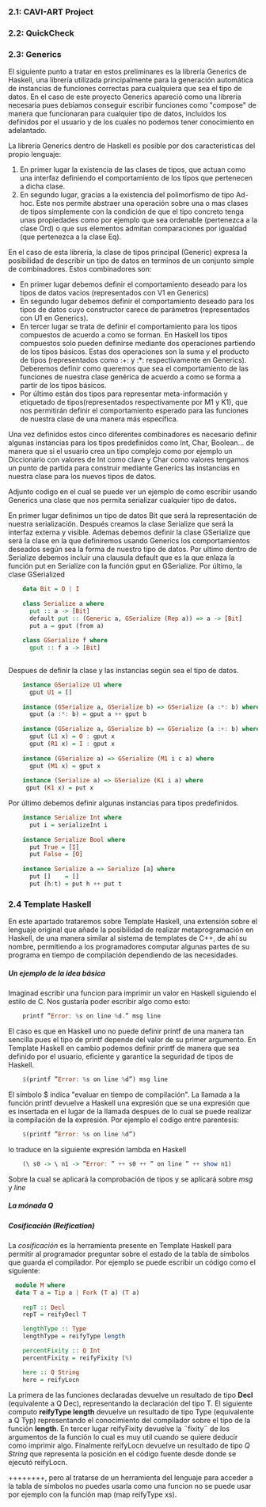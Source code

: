 ### 2.1: CAVI-ART Project

### 2.2: QuickCheck

### 2.3: Generics

El siguiente punto a tratar en estos preliminares es la librería Generics de Haskell, una librería utilizada principalmente para la generación automática de instancias de funciones correctas para cualquiera que sea el tipo de datos. En el caso de este proyecto Generics apareció como una librería necesaria pues debiamos conseguir escribir funciones como "compose" de manera que funcionaran para cualquier tipo de datos, incluidos los definidos por el usuario y de los cuales no podemos tener conocimiento en adelantado.

La librería Generics dentro de Haskell es posible por dos caracteristicas del propio lenguaje:
1. En primer lugar la existencia de las clases de tipos, que actuan como una interfaz definiendo el comportamiento de los tipos que pertenecen a dicha clase.
2. En segundo lugar, gracias a la existencia del polimorfismo de tipo Ad-hoc. Este nos permite abstraer una operación sobre una o mas clases de tipos simplemente con la condición de que el tipo concreto tenga unas propiedades como por ejemplo que sea ordenable (pertenezca a la clase Ord) o que sus elementos admitan comparaciones por igualdad (que pertenezca a la clase Eq).

En el caso de esta librería, la clase de tipos principal (Generic) expresa la posibilidad de describir un tipo de datos en terminos de un conjunto simple de combinadores. Estos combinadores son:
* En primer lugar debemos definir el comportamiento deseado para los tipos de datos vacios (representados con V1 en Generics)
* En segundo lugar debemos definir el comportamiento deseado para los tipos de datos cuyo constructor carece de parámetros (representados con U1 en Generics).
* En tercer lugar se trata de definir el comportamiento para los tipos compuestos de acuerdo a como se forman. En Haskell los tipos compuestos solo pueden definirse mediante dos operaciones partiendo de los tipos básicos. Estas dos operaciones son la suma y el producto de tipos (representados como :+: y :*: respectivamente en Generics). Deberemos definir como queremos que sea el comportamiento de las funciones de nuestra clase genérica de acuerdo a como se forma a partir de los tipos básicos.
* Por último están dos tipos para representar meta-información y etiquetado de tipos(representados respectivamente por M1 y K1), que nos permitirán definir el comportamiento esperado para las funciones de nuestra clase de una manera más específica.

Una vez definidos estos cinco diferentes combinadores es necesario definir algunas instancias para los tipos predefinidos como Int, Char, Boolean... de manera que si el usuario crea un tipo complejo como por ejemplo un Diccionario con valores de Int como clave y Char como valores tengamos un punto de partida para construir mediante Generics las instancias en nuestra clase para los nuevos tipos de datos.

Adjunto codigo en el cual se puede ver un ejemplo de como escribir usando Generics una clase que nos permita serializar cualquier tipo de datos.

En primer lugar definimos un tipo de datos Bit que será la representación de nuestra serialización.
Después creamos la clase Serialize que será la interfaz externa y visible. Ademas debemos definir la clase GSerialize que será la clase en la que definiremos usando Generics los comportamientos deseados según sea la forma de nuestro tipo de datos. Por ultimo dentro de Serialize debemos incluir una clausula default que es la que enlaza la función put en Serialize con la función gput en GSerialize.
Por último, la clase GSerialized
```haskell
    data Bit = O | I
 
    class Serialize a where
      put :: a -> [Bit]
      default put :: (Generic a, GSerialize (Rep a)) => a -> [Bit]
      put a = gput (from a)
      
    class GSerialize f where
      gput :: f a -> [Bit]
      
```

Despues de definir la clase y las instancias según sea el tipo de datos. 
```haskell
    instance GSerialize U1 where
      gput U1 = []
      
    instance (GSerialize a, GSerialize b) => GSerialize (a :*: b) where
      gput (a :*: b) = gput a ++ gput b
      
    instance (GSerialize a, GSerialize b) => GSerialize (a :+: b) where
      gput (L1 x) = O : gput x
      gput (R1 x) = I : gput x
      
    instance (GSerialize a) => GSerialize (M1 i c a) where
      gput (M1 x) = gput x
      
    instance (Serialize a) => GSerialize (K1 i a) where
     gput (K1 x) = put x
```

Por último debemos definir algunas instancias para tipos predefinidos.
```haskell 
    instance Serialize Int where
      put i = serializeInt i
    
    instance Serialize Bool where
      put True = [I]
      put False = [O]
 
    instance Serialize a => Serialize [a] where
      put []    = []
      put (h:t) = put h ++ put t
```

### 2.4 Template Haskell
En este apartado trataremos sobre Template Haskell, una extensión sobre el lenguaje original que añade la posibilidad de realizar metaprogramación en Haskell, de una manera similar al sistema de templates de C++, de ahí su nombre, permitiendo a los programadores computar algunas partes de su programa en tiempo de compilación dependiendo de las necesidades.

##### Un ejemplo de la idea básica
Imaginad escribir una funcion para imprimir un valor en Haskell siguiendo el estilo de C. Nos gustaría poder escribir algo como esto:
```haskell
    printf ”Error: %s on line %d.” msg line
```
El caso es que en Haskell uno no puede definir printf de una manera tan sencilla pues el tipo de printf depende del valor de su primer argumento. En Template Haskell en cambio podemos definir printf de manera que sea definido por el usuario, eficiente y garantice la seguridad de tipos de Haskell.

```haskell
    $(printf ”Error: %s on line %d”) msg line
```
El símbolo $ indica "evaluar en tiempo de compilación". La llamada a la función printf devuelve a Haskell una expresión que se una expresión que es insertada en el lugar de la llamada despues de lo cual se puede realizar la compilación de la expresión. Por ejemplo el codigo entre parentesis:

```haskell
    $(printf ”Error: %s on line %d”)
```
 lo traduce en la siguiente expresión lambda en Haskell
```haskell
    (\ s0 -> \ n1 -> ”Error: ” ++ s0 ++ ” on line ” ++ show n1)
```
Sobre la cual se aplicará la comprobación de tipos y se aplicará sobre *msg* y *line*

##### La mónada Q

##### Cosificación (Reification)
La *cosificación* es la herramienta presente en Template Haskell para permitir al programador preguntar sobre el estado de la tabla de símbolos que guarda el compilador. Por ejemplo se puede escribir un código como el siguiente:

```haskell
  module M where
  data T a = Tip a | Fork (T a) (T a)
  
    repT :: Decl
    repT = reifyDecl T

    lengthType :: Type
    lengthType = reifyType length

    percentFixity :: Q Int
    percentFixity = reifyFixity (%)

    here :: Q String
    here = reifyLocn
```

La primera de las funciones declaradas devuelve un resultado de tipo **Decl** (equivalente a Q Dec), representando la declaración del tipo T. El siguiente computo **reifyType length** devuelve un resultado de tipo Type (equivalente a Q Typ) representando el conocimiento del compilador sobre el tipo de la función **length**.
En tercer lugar reifyFixity devuelve la ¨fixity¨ de los argumentos de la función lo cual es muy util cuando se quiere deducir como imprimir algo. Finalmente reifyLocn devuelve un resultado de tipo *Q String* que representa la posición en el código fuente desde donde se ejecutó reifyLocn.

++++++++, pero al tratarse de un herramienta del lenguaje para acceder a la tabla de símbolos no puedes usarla como una funcion no se puede usar por ejemplo con la función map (map reifyType xs).
